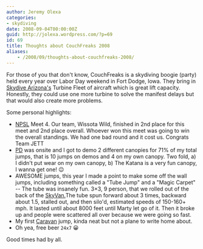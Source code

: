 ```yaml
---
author: Jeremy Olexa
categories:
- skydiving
date: 2008-09-04T00:00:00Z
guid: http://jolexa.wordpress.com/?p=69
id: 69
title: Thoughts about CouchFreaks 2008
aliases:
    - /2008/09/thoughts-about-couchfreaks-2008/
---
```


For those of you that don't know, CouchFreaks is a skydiving boogie (party) held every year over Labor Day weekend in Fort Dodge, Iowa. They bring in [Skydive Arizona's][1] Turbine Fleet of aircraft which is great lift capacity. Honestly, they could use one more turbine to solve the manifest delays but that would also create more problems.

Some personal highlights:

  * [NPSL][2] Meet 4. Our team, Wissota Wild, finished in 2nd place for this meet and 2nd place overall. Whoever won this meet was going to win the overall standings. We had one bad round and it cost us. Congrats Team JETT
  * [PD][3] was onsite and I got to demo 2 different canopies for 71% of my total jumps, that is 10 jumps on demos and 4 on my own canopy. Two fold, a) I didn't put wear on my own canopy, b) The Katana is a very fun canopy, I wanna get one! 😉
  * AWESOME jumps, this year I made a point to make some off the wall jumps, including something called a "Tube Jump" and a "Magic Carpet" -- The tube was insanely fun. 3&#215;3, 9 person, that we rolled out of the back of the [SkyVan.][4]The tube spun forward about 3 times, backward about 1.5, stalled out, and then silo'd, estimated speeds of 150-160+ mph. It lasted until about 8000 feet until Marty let go of it. Then it broke up and people were scattered all over because we were going so fast. 
  * My first [Caravan][5] jump, kinda neat but not a plane to write home about. 
  * Oh yea, free beer `24x7` 😀

Good times had by all.

 [1]: http://www.skydiveaz.com
 [2]: http://skyleague.com/pages/leagues/showLeague.php?league=12&RECORD_KEY(leagueContentSource)=id&id(leagueContentSource)=12
 [3]: http://www.performancedesigns.com/
 [4]: http://en.wikipedia.org/wiki/Image:Shorts_SC.7_Skyvan.jpg
 [5]: http://en.wikipedia.org/wiki/Image:Texel-Cessna_208-Skydivers.jpg
